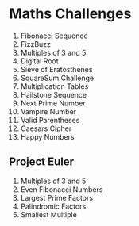 # Maths Challenges

1. Fibonacci Sequence
2. FizzBuzz
3. Multiples of 3 and 5
4. Digital Root
5. Sieve of Eratosthenes
6. SquareSum Challenge
7. Multiplication Tables
8. Hailstone Sequence
9. Next Prime Number
10. Vampire Number
11. Valid Parentheses
12. Caesars Cipher
13. Happy Numbers


## Project Euler

1. Multiples of 3 and 5
2. Even Fibonacci Numbers
3. Largest Prime Factors
4. Palindromic Factors
5. Smallest Multiple
